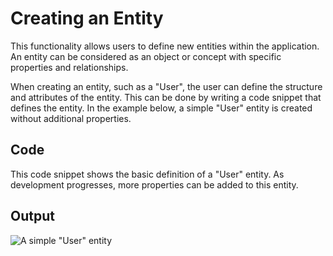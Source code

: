 # Creating an Entity

This functionality allows users to define new entities within the application.
An entity can be considered as an object or concept with specific properties and relationships.

When creating an entity, such as a "User", the user can define the structure and attributes of the entity.
This can be done by writing a code snippet that defines the entity.
In the example below, a simple "User" entity is created without additional properties.

## Code

<code-block src="empty-entity.txt"/>

This code snippet shows the basic definition of a "User" entity.
As development progresses, more properties can be added to this entity.

## Output

![A simple "User" entity](empty-entity.png "A simple \"User\" entity")
